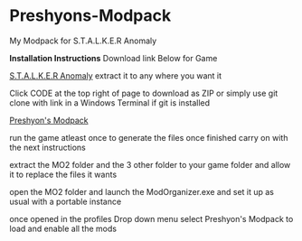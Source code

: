 # Preshyons-Modpack
My Modpack for S.T.A.L.K.E.R Anomaly

**Installation Instructions**
Download link Below for Game

[S.T.A.L.K.E.R Anomaly](https://www.moddb.com/mods/stalker-anomaly)
extract it to any where you want it

Click CODE at the top right of page to download as ZIP or simply use git clone with link in a Windows Terminal if git is installed

[Preshyon's Modpack]()

run the game atleast once to generate the files once finished carry on with the next instructions

extract the MO2 folder and the 3 other folder to your game folder and allow it to replace the files it wants

open the MO2 folder and launch the ModOrganizer.exe and set it up as usual with a portable instance

once opened in the profiles Drop down menu select Preshyon's Modpack to load and enable all the mods
